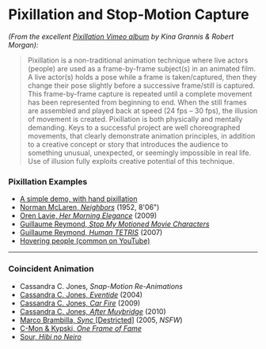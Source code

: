 # Pixillation and Stop-Motion Capture


*(From the excellent [Pixillation Vimeo album](https://vimeo.com/album/2343337) by Kina Grannis & Robert Morgan):*

> Pixillation is a non-traditional animation technique where live actors (people) are used as a frame-by-frame subject(s) in an animated film. A live actor(s) holds a pose while a frame is taken/captured, then they change their pose slightly before a successive frame/still is captured. This frame-by-frame capture is repeated until a complete movement has been represented from beginning to end. When the still frames are assembled and played back at speed (24 fps – 30 fps), the illusion of movement is created. Pixillation is both physically and mentally demanding. Keys to a successful project are well choreographed movements, that clearly demonstrate animation principles, in addition to a creative concept or story that introduces the audience to something unusual, unexpected, or seemingly impossible in real life. Use of illusion fully exploits creative potential of this technique.

### Pixillation Examples 

* [A simple demo, with hand pixillation](https://www.youtube.com/watch?v=J96kKEOATrg)
* [Norman McLaren, *Neighbors*](https://www.nfb.ca/film/neighbours_voisins/) (1952, 8'06")
* [Oren Lavie, *Her Morning Elegance*](https://www.youtube.com/watch?v=2_HXUhShhmY) (2009)
* [Guillaume Reymond, *Stop My Motioned Movie Characters*](https://www.youtube.com/watch?v=dPX6tuRQ2c4)
* [Guillaume Reymond, *Human TETRIS*](https://www.youtube.com/watch?v=G0LtUX_6IXY) (2007)
* [Hovering people (common on YouTube)](https://www.youtube.com/watch?v=HP1qFD9uPsM)

---

### Coincident Animation 

* Cassandra C. Jones, *Snap-Motion Re-Animations*
 * [Cassandra C. Jones, *Eventide*](https://vimeo.com/84883569) (2004)
 * [Cassandra C. Jones, *Car Fire*](https://vimeo.com/84894920) (2009)
 * [Cassandra C. Jones, *After Muybridge*](https://vimeo.com/13750899) (2010)
* [Marco Brambilla, *Sync* [Destricted]](https://vimeo.com/124466726) (2005, *NSFW*)
* [C-Mon & Kypski, *One Frame of Fame*](https://www.youtube.com/watch?v=InmMfUrhb4o)
* [Sour, *Hibi no Neiro*](https://www.youtube.com/watch?v=WfBlUQguvyw)


